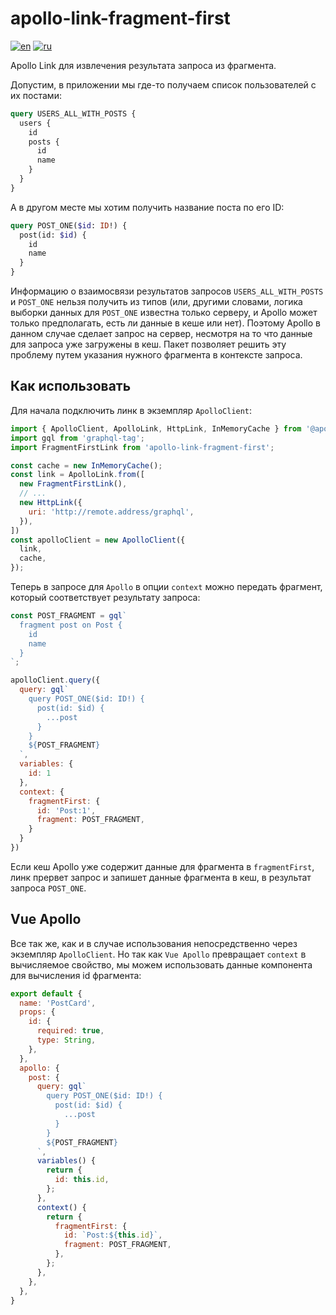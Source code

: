 # apollo-link-fragment-first
[![en](https://img.shields.io/badge/lang-en-red.svg)](https://github.com/palshin/apollo-link-fragment-first/blob/main/README.md)
[![ru](https://img.shields.io/badge/lang-ru-green.svg)](https://github.com/palshin/apollo-link-fragment-first/blob/main/README.ru.md)

Apollo Link для извлечения результата запроса из фрагмента.

Допустим, в приложении мы где-то получаем список пользователей с их постами:

```graphql
query USERS_ALL_WITH_POSTS {
  users {
    id
    posts {
      id
      name
    }
  }
}
```

А в другом месте мы хотим получить название поста по его ID:

```graphql
query POST_ONE($id: ID!) {
  post(id: $id) {
    id
    name
  }
}
```

Информацию о взаимосвязи результатов запросов ```USERS_ALL_WITH_POSTS``` и ```POST_ONE``` нельзя получить из типов (или, другими словами, логика выборки данных для ```POST_ONE``` известна только серверу, и Apollo может только предполагать, есть ли данные в кеше или нет). Поэтому Apollo в данном случае сделает запрос на сервер, несмотря на то что данные для запроса уже загружены в кеш. Пакет позволяет решить эту проблему путем указания нужного фрагмента в контексте запроса.

## Как использовать

Для начала подключить линк в экземпляр ```ApolloClient```:

```js
import { ApolloClient, ApolloLink, HttpLink, InMemoryCache } from '@apollo/client/core'
import gql from 'graphql-tag';
import FragmentFirstLink from 'apollo-link-fragment-first';

const cache = new InMemoryCache();
const link = ApolloLink.from([
  new FragmentFirstLink(),
  // ...
  new HttpLink({
    uri: 'http://remote.address/graphql',
  }),
])
const apolloClient = new ApolloClient({
  link,
  cache,
});
```

Теперь в запросе для ```Apollo``` в опции ```context``` можно передать фрагмент, который соответствует результату запроса:

```js
const POST_FRAGMENT = gql`
  fragment post on Post {
    id
    name
  }
`;

apolloClient.query({
  query: gql`
    query POST_ONE($id: ID!) {
      post(id: $id) {
        ...post
      }
    }
    ${POST_FRAGMENT}
  `,
  variables: {
    id: 1
  },
  context: {
    fragmentFirst: {
      id: 'Post:1',
      fragment: POST_FRAGMENT,
    }
  }
})
```

Если кеш Apollo уже содержит данные для фрагмента в ```fragmentFirst```, линк прервет запрос и запишет данные фрагмента в кеш, в результат запроса ```POST_ONE```.


## Vue Apollo

Все так же, как и в случае использования непосредственно через экземпляр ```ApolloClient```. Но так как ```Vue Apollo``` превращает ```context``` в вычисляемое свойство, мы можем использовать данные компонента для вычисления id фрагмента:

```js
export default {
  name: 'PostCard',
  props: {
    id: {
      required: true,
      type: String,
    },
  },
  apollo: {
    post: {
      query: gql`
        query POST_ONE($id: ID!) {
          post(id: $id) {
            ...post
          }
        }
        ${POST_FRAGMENT}
      `,
      variables() {
        return {
          id: this.id,
        };
      },
      context() {
        return {
          fragmentFirst: {
            id: `Post:${this.id}`,
            fragment: POST_FRAGMENT,
          },
        };
      },
    },
  },
}
```
